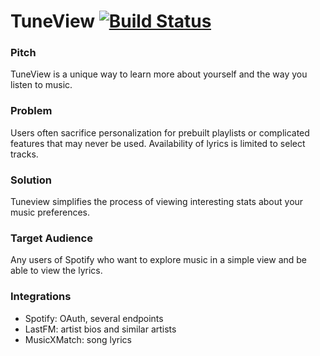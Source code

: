 # TuneView [![Build Status](https://travis-ci.org/cebarks/TuneView.svg?branch=master)](https://travis-ci.org/cebarks/TuneView)
### Pitch

TuneView is a unique way to learn more about yourself and the way you listen to music.

### Problem

Users often sacrifice personalization for prebuilt playlists or complicated features that may never be used.
Availability of lyrics is limited to select tracks.

### Solution

Tuneview simplifies the process of viewing interesting stats about your music preferences.

### Target Audience

Any users of Spotify who want to explore music in a simple view and be able to view the lyrics.

### Integrations

- Spotify: OAuth, several endpoints
- LastFM: artist bios and similar artists
- MusicXMatch: song lyrics
